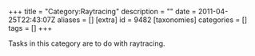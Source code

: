+++
title = "Category:Raytracing"
description = ""
date = 2011-04-25T22:43:07Z
aliases = []
[extra]
id = 9482
[taxonomies]
categories = []
tags = []
+++

Tasks in this category are to do with raytracing.
